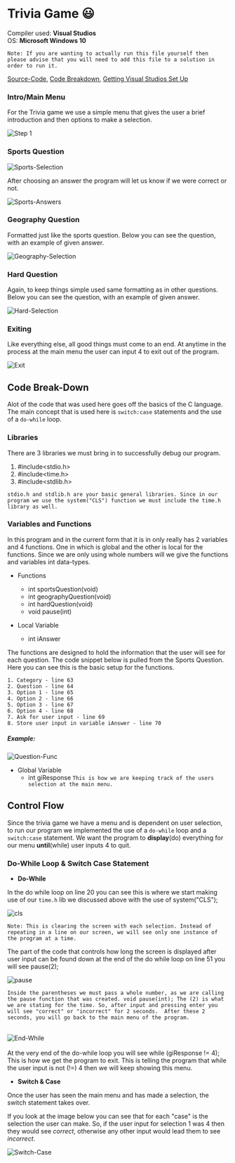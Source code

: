 # Trivia Game 😃

Compiler used: **Visual Studios**
<br />
OS: **Microsoft Windows 10**

`Note: If you are wanting to actually run this file yourself then please advise that you will need to add this file to a solution in order to run it.`

[Source-Code](https://github.com/aquaman48/Projects/blob/main/C%20Projects/Trivia_Game/Trivia_Game.c), [Code Breakdown](https://github.com/aquaman48/Projects/blob/main/C%20Projects/Trivia_Game/Trivia-Game.md#code-break-down), [Getting Visual Studios Set Up](https://github.com/aquaman48/Projects/blob/main/C%20Projects/VS-Assistance.md#microsoft-visual-studios-assistance)

### Intro/Main Menu 

For the Trivia game we use a simple menu that gives the user a brief introduction and then options to make a selection. 

![Step 1](https://github.com/aquaman48/Projects/blob/main/C%20Projects/Screenshots/Intro.JPG)

### Sports Question

![Sports-Selection](https://github.com/aquaman48/Projects/blob/main/C%20Projects/Screenshots/Sports-Question.jpg)

After choosing an answer the program will let us know if we were correct or not.

![Sports-Answers](https://github.com/aquaman48/Projects/blob/main/C%20Projects/Screenshots/Sports-Answer-Example.jpg)


### Geography Question

Formatted just like the sports question. Below you can see the question, with an example of given answer. 

![Geography-Selection](https://github.com/aquaman48/Projects/blob/main/C%20Projects/Screenshots/Geography-Question-Answer-Example.jpg)

### Hard Question

Again, to keep things simple used same formatting as in other questions. Below you can see the question, with an example of given answer.  

![Hard-Selection](https://github.com/aquaman48/Projects/blob/main/C%20Projects/Screenshots/Hard-Question.jpg)

### Exiting

Like everything else, all good things must come to an end. At anytime in the process at the main menu the user can input 4 to exit out of the program.

![Exit](https://github.com/aquaman48/Projects/blob/main/C%20Projects/Screenshots/Exit.jpg)


## Code Break-Down

Alot of the code that was used here goes off the basics of the C language. The main concept that is used here is `switch:case` statements and the use of a `do-while` loop. 

### Libraries 

There are 3 libraries we must bring in to successfully debug our program. 

1. #include<stdio.h>
2. #include<time.h>
3. #include<stdlib.h>

`stdio.h and stdlib.h are your basic general libraries. Since in our program we use the system("CLS") function we must include the time.h library as well.`

### Variables and Functions

In this program and in the current form that it is in only really has 2 variables and 4 functions. One in which is global and the other is local for the functions.
Since we are only using whole numbers will we give the functions and variables int data-types. 

- Functions
  - int sportsQuestion(void)
  - int geographyQuestion(void)
  - int hardQuestion(void)
  - void pause(int)

- Local Variable
  - int iAnswer

The functions are designed to hold the information that the user will see for each question. The code snippet below is pulled from the Sports Question. 
Here you can see this is the basic setup for the functions.
```
1. Category - line 63
2. Question - line 64
3. Option 1 - line 65
4. Option 2 - line 66
5. Option 3 - line 67
6. Option 4 - line 68
7. Ask for user input - line 69
8. Store user input in variable iAnswer - line 70
```

##### Example:
        
   ![Question-Func](https://github.com/aquaman48/Projects/blob/main/C%20Projects/Screenshots/Code-Snippets/Question-function.JPG)
      


- Global Variable
  - int giResponse   `This is how we are keeping track of the users selection at the main menu.` 


## Control Flow 

Since the trivia game we have a menu and is dependent on user selection, to run our program we implemented the use of a `do-while` loop and a `switch:case` statement. 
We want the program to **display**(do) everything for our menu **until**(while) user inputs 4 to quit. 

### Do-While Loop & Switch Case Statement

- **Do-While**

In the do while loop on line 20 you can see this is where we start making use of our `time.h` lib we discussed above with the use of system("CLS"); 

![cls](https://github.com/aquaman48/Projects/blob/main/C%20Projects/Screenshots/Code-Snippets/cls.png)

`Note: This is clearing the screen with each selection. Instead of repeating in a line on our screen, we will see only one instance of the program at a time.` 


The part of the code that controls how long the screen is displayed after user input can be found down at the end of the do while loop on line 51 you will see pause(2); 

![pause](https://github.com/aquaman48/Projects/blob/main/C%20Projects/Screenshots/Code-Snippets/pause.png)

`Inside the parentheses we must pass a whole number, as we are calling the pause function that was created. void pause(int);
The (2) is what we are stating for the time. So, after input and pressing enter you will see "correct" or "incorrect" for 2 seconds. 
After these 2 seconds, you will go back to the main menu of the program.` 
<br/><br/>

![End-While](https://github.com/aquaman48/Projects/blob/main/C%20Projects/Screenshots/Code-Snippets/End-of-doWhile.JPG)
<br/><br/>
At the very end of the do-while loop you will see while (giResponse != 4); This is how we get the program to exit. This is telling the program that while the user input is not (!=) 4 then we will keep showing this menu. 
<br/>

- **Switch & Case**

Once the user has seen the main menu and has made a selection, the switch statement takes over. 

If you look at the image below you can see that for each "case" is the selection the user can make. So, if the user input for selection 1 was 4 then they would see _correct_, otherwise any other input would lead them to see _incorrect_. 

![Switch-Case](https://github.com/aquaman48/Projects/blob/main/C%20Projects/Screenshots/Code-Snippets/Switch-Statement.JPG)







